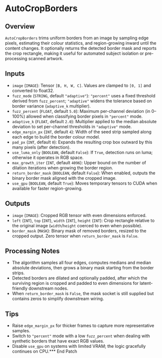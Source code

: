 # AutoCropBorders

## Overview
`AutoCropBorders` trims uniform borders from an image by sampling edge pixels, estimating their colour statistics, and region-growing inward until the content changes. It optionally returns the detected border mask and reports the crop rectangle, making it useful for automated subject isolation or pre-processing scanned artwork.

## Inputs
- `image` (`IMAGE`): Tensor `[B, H, W, C]`. Values are clamped to `[0, 1]` and converted to float32.
- `fuzz_mode` (`STRING`, default `"adaptive"`): `"percent"` uses a fixed threshold derived from `fuzz_percent`; `"adaptive"` widens the tolerance based on border variance (`adaptive_k` multiplier).
- `fuzz_percent` (`FLOAT`, default `5.0`): Maximum per-channel deviation (in 0–100%) allowed when classifying border pixels in `"percent"` mode.
- `adaptive_k` (`FLOAT`, default `2.0`): Multiplier applied to the median absolute deviation to set per-channel thresholds in `"adaptive"` mode.
- `edge_margin_px` (`INT`, default `4`): Width of the seed strip sampled along each edge to build the border colour model.
- `pad_px` (`INT`, default `0`): Expands the resulting crop box outward by this many pixels (after detection).
- `use_luma_only` (`BOOLEAN`, default `False`): If `True`, detection runs on luma; otherwise it operates in RGB space.
- `max_growth_iter` (`INT`, default `4096`): Upper bound on the number of dilation iterations when growing the border region.
- `return_border_mask` (`BOOLEAN`, default `False`): When enabled, outputs the binary border mask aligned with the cropped image.
- `use_gpu` (`BOOLEAN`, default `True`): Moves temporary tensors to CUDA when available for faster region-growing.

## Outputs
- `image` (`IMAGE`): Cropped RGB tensor with even dimensions enforced.
- `left` (`INT`), `top` (`INT`), `width` (`INT`), `height` (`INT`): Crop rectangle relative to the original image (`width`/`height` coerced to even when possible).
- `border_mask` (`MASK`): Binary mask of removed borders, resized to the cropped output. Zero tensor when `return_border_mask` is `False`.

## Processing Notes
- The algorithm samples all four edges, computes medians and median absolute deviations, then grows a binary mask starting from the border strips.
- Detected borders are dilated and optionally padded, after which the surviving region is cropped and padded to even dimensions for latent-friendly downstream nodes.
- When `return_border_mask` is `False`, the mask socket is still supplied but contains zeros to simplify downstream wiring.

## Tips
- Raise `edge_margin_px` for thicker frames to capture more representative samples.
- Switch to `"percent"` mode with a low `fuzz_percent` when dealing with synthetic borders that have exact RGB values.
- Disable `use_gpu` on systems with limited VRAM; the logic gracefully continues on CPU.*** End Patch
